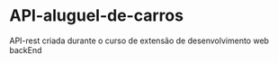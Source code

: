 # API-aluguel-de-carros

API-rest criada durante o curso de extensão de desenvolvimento web backEnd
